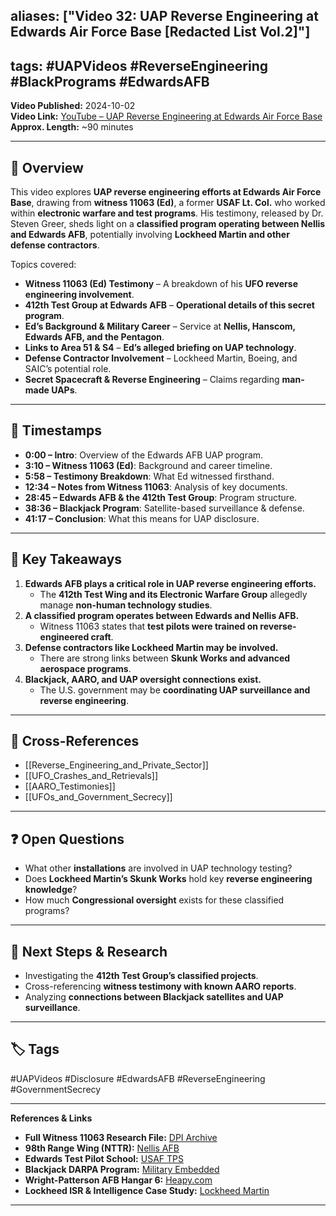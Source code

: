 ## aliases: ["Video 32: UAP Reverse Engineering at Edwards Air Force Base [Redacted List Vol.2]"]

## tags: #UAPVideos #ReverseEngineering #BlackPrograms #EdwardsAFB

**Video Published:** 2024-10-02  
**Video Link:** [YouTube – UAP Reverse Engineering at Edwards Air Force Base](https://chatgpt.com/g/g-67baa97585e08191bb015cca779fd47a-uap-gerb-research-assistant/c/INSERT_VIDEO_LINK)  
**Approx. Length:** ~90 minutes

---

## 📌 Overview

This video explores **UAP reverse engineering efforts at Edwards Air Force Base**, drawing from **witness 11063 (Ed)**, a former **USAF Lt. Col.** who worked within **electronic warfare and test programs**. His testimony, released by Dr. Steven Greer, sheds light on a **classified program operating between Nellis and Edwards AFB**, potentially involving **Lockheed Martin and other defense contractors**.

Topics covered:

- **Witness 11063 (Ed) Testimony** – A breakdown of his **UFO reverse engineering involvement**.
- **412th Test Group at Edwards AFB** – **Operational details of this secret program**.
- **Ed’s Background & Military Career** – Service at **Nellis, Hanscom, Edwards AFB, and the Pentagon**.
- **Links to Area 51 & S4** – **Ed’s alleged briefing on UAP technology**.
- **Defense Contractor Involvement** – Lockheed Martin, Boeing, and SAIC’s potential role.
- **Secret Spacecraft & Reverse Engineering** – Claims regarding **man-made UAPs**.

---

## 🎥 Timestamps

- **0:00 – Intro**: Overview of the Edwards AFB UAP program.
- **3:10 – Witness 11063 (Ed)**: Background and career timeline.
- **5:58 – Testimony Breakdown**: What Ed witnessed firsthand.
- **12:34 – Notes from Witness 11063**: Analysis of key documents.
- **28:45 – Edwards AFB & the 412th Test Group**: Program structure.
- **38:36 – Blackjack Program**: Satellite-based surveillance & defense.
- **41:17 – Conclusion**: What this means for UAP disclosure.

---

## 📝 Key Takeaways

1. **Edwards AFB plays a critical role in UAP reverse engineering efforts.**
    - The **412th Test Wing and its Electronic Warfare Group** allegedly manage **non-human technology studies**.
2. **A classified program operates between Edwards and Nellis AFB.**
    - Witness 11063 states that **test pilots were trained on reverse-engineered craft**.
3. **Defense contractors like Lockheed Martin may be involved.**
    - There are strong links between **Skunk Works and advanced aerospace programs**.
4. **Blackjack, AARO, and UAP oversight connections exist.**
    - The U.S. government may be **coordinating UAP surveillance and reverse engineering**.

---

## 🔗 Cross-References

- [[Reverse_Engineering_and_Private_Sector]]
- [[UFO_Crashes_and_Retrievals]]
- [[AARO_Testimonies]]
- [[UFOs_and_Government_Secrecy]]

---

## ❓ Open Questions

- What other **installations** are involved in UAP technology testing?
- Does **Lockheed Martin’s Skunk Works** hold key **reverse engineering knowledge**?
- How much **Congressional oversight** exists for these classified programs?

---

## 🔮 Next Steps & Research

- Investigating the **412th Test Group’s classified projects**.
- Cross-referencing **witness testimony with known AARO reports**.
- Analyzing **connections between Blackjack satellites and UAP surveillance**.

---

## 🏷️ Tags

#UAPVideos #Disclosure #EdwardsAFB #ReverseEngineering #GovernmentSecrecy

---

**References & Links**

- **Full Witness 11063 Research File:** [DPI Archive](https://docs.google.com/document/d/e/2PACX-1vQXZjthBs-buUyNcCr4CXJ2s3Mfy9QKCThOotSfcokhz4jCNNsiis4ONF2E8dyWRO_lMrXOmTq0S9vj/pub)
- **98th Range Wing (NTTR):** [Nellis AFB](https://www.nellis.af.mil/Units/NTTR/)
- **Edwards Test Pilot School:** [USAF TPS](https://www.edwards.af.mil/units/usaftps/)
- **Blackjack DARPA Program:** [Military Embedded](https://militaryembedded.com/comms/satellites/satellite-payloads-for-darpa-blackjack-program-delivered-and-tested)
- **Wright-Patterson AFB Hangar 6:** [Heapy.com](https://heapy.com/wright-patterson-air-force-base-hangar-6-transformative-renovation/)
- **Lockheed ISR & Intelligence Case Study:** [Lockheed Martin](https://www.lockheedmartin.com/en-us/capabilities/c4isr/case-study-the-importance-of-intelligence-surveillance-reconnaissance.html)

---
